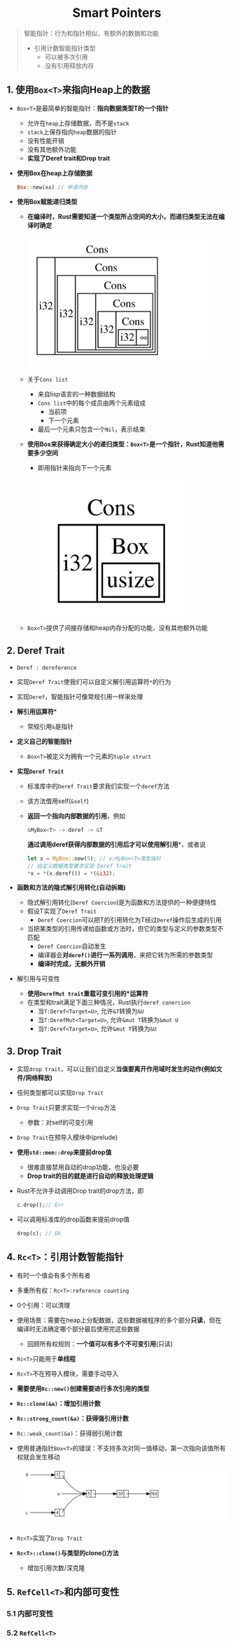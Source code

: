 # <div align ="center">Smart Pointers</div>

> 智能指针：行为和指针相似，有额外的数据和功能
>
> * 引用计数智能指针类型
>   * 可以被多次引用
>   * 没有引用释放内存

## 1. 使用``Box<T>``来指向Heap上的数据

* ``Box<T>``是最简单的智能指针：**指向数据类型T的一个指针**

  * 允许在``heap``上存储数据，而不是``stack``
  * ``stack``上保存指向``heap``数据的指针
  * 没有性能开销
  * 没有其他额外功能
  * **实现了Deref trait和Drop trait**

* **使用Box在heap上存储数据**

  ```rust
  Box::new(xx) // 申请内存
  ```

* **使用Box赋能递归类型**

  * **在编译时，Rust需要知道一个类型所占空间的大小，而递归类型无法在编译时确定**

    <img src="img/recursive.svg" alt="recursive" height = "300">

  * 关于``Cons list``

    * 来自lisp语言的一种数据结构
    * ``Cons list``中的每个成员由两个元素组成
      * 当前项
      * 下一个元素
    * 最后一个元素只包含一个``Nil``，表示结束

  * **使用Box来获得确定大小的递归类型：``Box<T>``是一个指针，Rust知道他需要多少空间**

    * 即用指针来指向下一个元素

      <img src="img/boxpointer.svg" alt="boxpointer" style="zoom:50%;" />

  * ``Box<T>``提供了间接存储和heap内存分配的功能，没有其他额外功能

## 2. Deref Trait

* ``Deref : dereference``

* 实现``Deref Trait``使我们可以自定义解引用运算符``*``的行为

* 实现``Deref``，智能指针可像常规引用一样来处理

* **解引用运算符***

  * 常规引用``&``是指针

* **定义自己的智能指针**

  * ``Box<T>``被定义为拥有一个元素的``tuple struct``

* **实现``Deref Trait``**

  * 标准库中的``Deref Trait``要求我们实现一个``deref``方法

  * 该方法借用self(``&self``)

  * **返回一个指向内部数据的引用**，例如

    ```rust
    &MyBox<T> -> deref -> &T
    ```

    **通过调用deref获得内部数据的引用后才可以使用解引用***，或者说

    ```rust
    let x = MyBox::new(5); // x:MyBox<T>类型指针 
    // 自定义数据类型要求实现 Deref Trait
    *x = *(x.deref()) = *(&i32);
    ```

* **函数和方法的隐式解引用转化(自动拆箱)**

  * 隐式解引用转化(``Deref Coercion``)是为函数和方法提供的一种便捷特性
  * 假设T实现了``Deref Trait``
    * ``Deref Coercion``可以把T的引用转化为T经过``Deref``操作后生成的引用
  * 当把某类型的引用传递给函数或方法时，但它的类型与定义的参数类型不匹配
    * ``Deref Coercion``自动发生
    * 编译器会**对``deref()``进行一系列调用**，来把它转为所需的参数类型
    * **编译时完成，无额外开销**
  
* 解引用与可变性

  * **使用``DerefMut trait``重载可变引用的*运算符**
  * 在类型和trait满足下面三种情况，Rust执行``deref conercion``
    * 当``T:Deref<Target=U>``, 允许``&T``转换为``&U``
    * 当``T:DerefMut<Target=U>``, 允许``&mut T``转换为``&mut U``
    * 当``T:Deref<Target=U>``, 允许``&mut T``转换为``&U``

## 3. Drop Trait

* 实现``drop trait``，可以让我们自定义**当值要离开作用域时发生的动作(例如文件/网络释放)**

* 任何类型都可以实现``Drop Trait``

* ``Drop Trait``只要求实现一个``drop``方法

  * 参数：对self的可变引用

* ``Drop Trait``在预导入模块中(prelude)

* **使用``std::mem::drop``来提前drop值**

  * 很难直接禁用自动的drop功能，也没必要
  * **Drop trait的目的就是进行自动的释放处理逻辑**

* Rust不允许手动调用Drop trait的drop方法，即

  ```rust
  c.drop();// Err
  ```

* 可以调用标准库的drop函数来提前drop值

  ```rust
  drop(c); // Ok
  ```

## 4. ``Rc<T>``：引用计数智能指针

* 有时一个值会有多个所有者

* 多重所有权：``Rc<T>:reference counting``

* 0个引用：可以清理

* 使用场景：需要在heap上分配数据，这些数据被程序的多个部分**只读**，但在编译时无法确定哪个部分最后使用完这些数据

  * 回顾所有权规则：**一个值可以有多个不可变引用**(只读)

* ``Rc<T>``只能用于**单线程**

* ``Rc<T>``不在预导入模块，需要手动导入

* **需要使用``Rc::new()``创建需要进行多次引用的类型**

* **``Rc::clone(&a)``：增加引用计数**

* **``Rc::strong_count(&a)``：获得强引用计数**

* ``Rc::weak_count(&a)``：获得弱引用计数

* 使用普通指针``Box<T>``的错误：不支持多次对同一值移动，第一次指向该值所有权就会发生移动

  ![rc](img/rc.svg)

* ``Rc<T>``实现了``Drop Trait``

* **``Rc<T>::clone()``与类型的clone()方法**

  * 增加引用次数/深克隆

## 5. ``RefCell<T>``和内部可变性

### 5.1 内部可变性

### 5.2 ``RefCell<T>``







